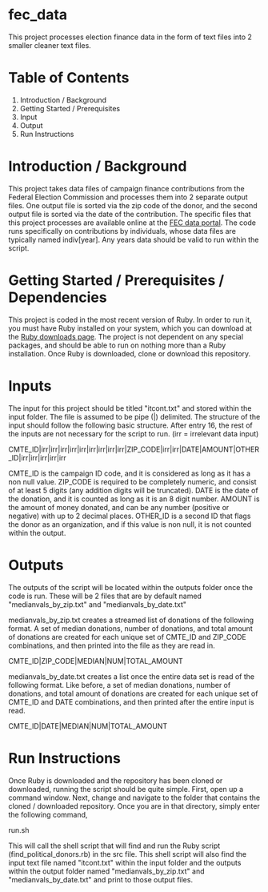 # fec_data
This project processes election finance data in the form of text files into 2 smaller cleaner text files.

# Table of Contents
1) Introduction / Background
2) Getting Started / Prerequisites
3) Input
4) Output
5) Run Instructions

# Introduction / Background

This project takes data files of campaign finance contributions from the Federal Election Commission and processes them into 2 separate output files. One output file is sorted via the zip code of the donor, and the second output file is sorted via the date of the contribution. The specific files that this project processes are available online at the [FEC data portal](http://classic.fec.gov/finance/disclosure/ftpdet.shtml). The code runs specifically on contributions by individuals, whose data files are typically named indiv[year]. Any years data should be valid to run within the script.

# Getting Started / Prerequisites / Dependencies

This project is coded in the most recent version of Ruby. In order to run it, you must have Ruby installed on your system, which you can download at the [Ruby downloads page](https://www.ruby-lang.org/en/downloads/). The project is not dependent on any special packages, and should be able to run on nothing more than a Ruby installation. Once Ruby is downloaded, clone or download this repository.

# Inputs

The input for this project should be titled "itcont.txt" and stored within the input folder. The file is assumed to be pipe (|) delimited. The structure of the input should follow the following basic structure. After entry 16, the rest of the inputs are not necessary for the script to run. (irr = irrelevant data input)

CMTE_ID|irr|irr|irr|irr|irr|irr|irr|irr|irr|ZIP_CODE|irr|irr|DATE|AMOUNT|OTHER_ID|irr|irr|irr|irr|irr

CMTE_ID is the campaign ID code, and it is considered as long as it has a non null value.
ZIP_CODE is required to be completely numeric, and consist of at least 5 digits (any addition digits will be truncated).
DATE is the date of the donation, and it is counted as long as it is an 8 digit number.
AMOUNT is the amount of money donated, and can be any number (positive or negative) with up to 2 decimal places.
OTHER_ID is a second ID that flags the donor as an organization, and if this value is non null, it is not counted within the output.

# Outputs

The outputs of the script will be located within the outputs folder once the code is run. These will be 2 files that are by default named "medianvals_by_zip.txt" and "medianvals_by_date.txt"

medianvals_by_zip.txt creates a streamed list of donations of the following format. A set of median donations, number of donations, and total amount of donations are created for each unique set of CMTE_ID and ZIP_CODE combinations, and then printed into the file as they are read in.

CMTE_ID|ZIP_CODE|MEDIAN|NUM|TOTAL_AMOUNT

medianvals_by_date.txt creates a list once the entire data set is read of the following format. Like before, a set of median donations, number of donations, and total amount of donations are created for each unique set of CMTE_ID and DATE combinations, and then printed after the entire input is read.

CMTE_ID|DATE|MEDIAN|NUM|TOTAL_AMOUNT

# Run Instructions

Once Ruby is downloaded and the repository has been cloned or downloaded, running the script should be quite simple. First, open up a command window. Next, change and navigate to the folder that contains the cloned / downloaded repository. Once you are in that directory, simply enter the following command,

run.sh

This will call the shell script that will find and run the Ruby script (find_political_donors.rb) in the src file. This shell script will also find the input text file named "itcont.txt" within the input folder and the outputs within the output folder named "medianvals_by_zip.txt" and "medianvals_by_date.txt" and print to those output files.

